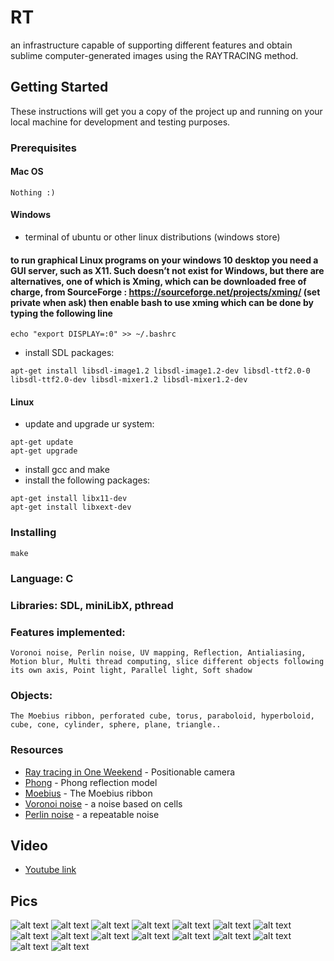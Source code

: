 # RT

an infrastructure capable of supporting different features and obtain sublime computer-generated images using the RAYTRACING method.

## Getting Started

These instructions will get you a copy of the project up and running on your local machine for development and testing purposes.

### Prerequisites

#### Mac OS
```
Nothing :)
```

#### Windows

* terminal of ubuntu or other linux distributions (windows store)
#### to run graphical Linux programs on your windows 10 desktop you need a GUI server, such as X11. Such doesn’t not exist for Windows, but there are alternatives, one of which is Xming, which can be downloaded free of charge, from SourceForge : https://sourceforge.net/projects/xming/ (set private when ask) then enable bash to use xming which can be done by typing the following line
```
echo "export DISPLAY=:0" >> ~/.bashrc
```
* install SDL packages:
```
apt-get install libsdl-image1.2 libsdl-image1.2-dev libsdl-ttf2.0-0 libsdl-ttf2.0-dev libsdl-mixer1.2 libsdl-mixer1.2-dev
```
#### Linux

* update and upgrade ur system:
```
apt-get update
apt-get upgrade
```
* install gcc and make
* install the following packages:
```
apt-get install libx11-dev
apt-get install libxext-dev
```

### Installing
```
make
```

### Language: C

### Libraries: SDL, miniLibX, pthread

### Features implemented:
```
Voronoi noise, Perlin noise, UV mapping, Reflection, Antialiasing, Motion blur, Multi thread computing, slice different objects following its own axis, Point light, Parallel light, Soft shadow
```

### Objects:
```
The Moebius ribbon, perforated cube, torus, paraboloid, hyperboloid, cube, cone, cylinder, sphere, plane, triangle..
```

### Resources
* [Ray tracing in One Weekend](https://www.realtimerendering.com/raytracing/Ray%20Tracing%20in%20a%20Weekend.pdf) - Positionable camera
* [Phong](https://en.wikipedia.org/wiki/Phong_reflection_model) - Phong reflection model
* [Moebius](https://www.mathcurve.com/surfaces/mobiussurface/mobiussurface.shtml) - The Moebius ribbon
* [Voronoi noise](https://www.ronja-tutorials.com/2018/09/29/voronoi-noise.html) - a noise based on cells
* [Perlin noise](https://www.realtimerendering.com/raytracing/Ray%20Tracing_%20The%20Next%20Week.pdf) - a repeatable noise

## Video
* [Youtube link](https://www.youtube.com/watch?v=Dg9k2Idyrx0)

## Pics 
![alt text](https://github.com/ilkou/rt/blob/master/ScreenShot/13377.png "1337 logo")
![alt text](https://github.com/ilkou/rt/blob/master/ScreenShot/all_limited.png "limited objects")
![alt text](https://github.com/ilkou/rt/blob/master/ScreenShot/flashlight.png "flashlight-spotlight")
![alt text](https://github.com/ilkou/rt/blob/master/ScreenShot/42.png "reflection of earth on perlin")
![alt text](https://github.com/ilkou/rt/blob/master/ScreenShot/multi-objet.png "uv mapping")
![alt text](https://github.com/ilkou/rt/blob/master/ScreenShot/multi-objet-focus.png "focus")
![alt text](https://github.com/ilkou/rt/blob/master/ScreenShot/multi-objet-cartoon.png "cartoon-filter")
![alt text](https://github.com/ilkou/rt/blob/master/ScreenShot/android.png "android")
![alt text](https://github.com/ilkou/rt/blob/master/ScreenShot/table.png "table")
![alt text](https://github.com/ilkou/rt/blob/master/ScreenShot/space3jpg.png "space")
![alt text](https://github.com/ilkou/rt/blob/master/ScreenShot/sphere-no-soft-shadow.png "normal shadow")
![alt text](https://github.com/ilkou/rt/blob/master/ScreenShot/sphere-soft-shadow.png "softshadow")
![alt text](https://github.com/ilkou/rt/blob/master/ScreenShot/demo1.png "limited cone + perlin")
![alt text](https://github.com/ilkou/rt/blob/master/ScreenShot/moebius.png "moebius")
![alt text](https://github.com/ilkou/rt/blob/master/ScreenShot/all.png "different objects")
![alt text](https://github.com/ilkou/rt/blob/master/ScreenShot/all2.png "different objects")
